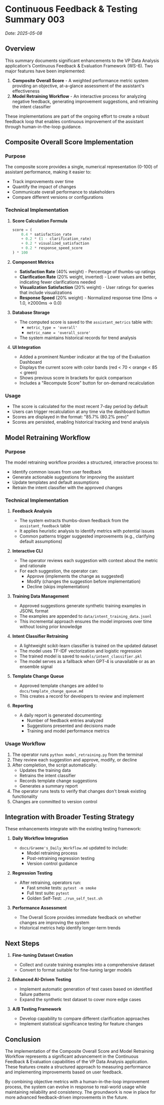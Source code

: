 # Continuous Feedback & Testing Summary 003

_Date: 2025-05-08_

## Overview

This summary documents significant enhancements to the VP Data Analysis application's Continuous Feedback & Evaluation Framework (WS-6). Two major features have been implemented:

1. **Composite Overall Score** - A weighted performance metric system providing an objective, at-a-glance assessment of the assistant's effectiveness
2. **Model Retraining Workflow** - An interactive process for analyzing negative feedback, generating improvement suggestions, and retraining the intent classifier

These implementations are part of the ongoing effort to create a robust feedback loop that enables continuous improvement of the assistant through human-in-the-loop guidance.

## Composite Overall Score Implementation

### Purpose
The composite score provides a single, numerical representation (0-100) of assistant performance, making it easier to:
- Track improvements over time
- Quantify the impact of changes
- Communicate overall performance to stakeholders
- Compare different versions or configurations

### Technical Implementation

1. **Score Calculation Formula**
   ```python
   score = (
       0.4 * satisfaction_rate
       + 0.2 * (1 - clarification_rate)
       + 0.2 * visualized_satisfaction
       + 0.2 * response_speed_score
   ) * 100
   ```

2. **Component Metrics**
   - **Satisfaction Rate** (40% weight) - Percentage of thumbs-up ratings
   - **Clarification Rate** (20% weight, inverted) - Lower values are better, indicating fewer clarifications needed
   - **Visualization Satisfaction** (20% weight) - User ratings for queries that include visualizations
   - **Response Speed** (20% weight) - Normalized response time (0ms → 1.0, ≥2000ms → 0.0)

3. **Database Storage**
   - The computed score is saved to the `assistant_metrics` table with:
     - `metric_type = 'overall'`
     - `metric_name = 'overall_score'`
   - The system maintains historical records for trend analysis

4. **UI Integration**
   - Added a prominent Number indicator at the top of the Evaluation Dashboard
   - Displays the current score with color bands (red < 70 < orange < 85 < green)
   - Shows previous score in brackets for quick comparison
   - Includes a "Recompute Score" button for on-demand recalculation

### Usage
- The score is calculated for the most recent 7-day period by default
- Users can trigger recalculation at any time via the dashboard button
- Scores are displayed in the format: "85.7% (80.2% prev)"
- Scores are persisted, enabling historical tracking and trend analysis

## Model Retraining Workflow

### Purpose
The model retraining workflow provides a structured, interactive process to:
- Identify common issues from user feedback
- Generate actionable suggestions for improving the assistant
- Update templates and default assumptions
- Retrain the intent classifier with the approved changes

### Technical Implementation

1. **Feedback Analysis**
   - The system extracts thumbs-down feedback from the `assistant_feedback` table
   - It applies heuristic analysis to identify metrics with potential issues
   - Common patterns trigger suggested improvements (e.g., clarifying default assumptions)

2. **Interactive CLI**
   - The operator reviews each suggestion with context about the metric and rationale
   - For each suggestion, the operator can:
     - Approve (implements the change as suggested)
     - Modify (changes the suggestion before implementation)
     - Decline (skips implementation)

3. **Training Data Management**
   - Approved suggestions generate synthetic training examples in JSONL format
   - The examples are appended to `data/intent_training_data.jsonl`
   - This incremental approach ensures the model improves over time without losing prior knowledge

4. **Intent Classifier Retraining**
   - A lightweight scikit-learn classifier is trained on the updated dataset
   - The model uses TF-IDF vectorization and logistic regression
   - The trained model is saved to `models/intent_classifier.pkl`
   - The model serves as a fallback when GPT-4 is unavailable or as an ensemble signal

5. **Template Change Queue**
   - Approved template changes are added to `docs/template_change_queue.md`
   - This creates a record for developers to review and implement

6. **Reporting**
   - A daily report is generated documenting:
     - Number of feedback entries analyzed
     - Suggestions presented and decisions made
     - Training and model performance metrics

### Usage Workflow

1. The operator runs `python model_retraining.py` from the terminal
2. They review each suggestion and approve, modify, or decline
3. After completion, the script automatically:
   - Updates the training data
   - Retrains the intent classifier
   - Records template change suggestions
   - Generates a summary report
4. The operator runs tests to verify that changes don't break existing functionality
5. Changes are committed to version control

## Integration with Broader Testing Strategy

These enhancements integrate with the existing testing framework:

1. **Daily Workflow Integration**
   - `docs/Graeme's_Daily_Workflow.md` updated to include:
     - Model retraining process
     - Post-retraining regression testing
     - Version control guidance

2. **Regression Testing**
   - After retraining, operators run:
     - Fast smoke tests: `pytest -m smoke`
     - Full test suite: `pytest`
     - Golden Self-Test: `./run_self_test.sh` 

3. **Performance Assessment**
   - The Overall Score provides immediate feedback on whether changes are improving the system
   - Historical metrics help identify longer-term trends

## Next Steps

1. **Fine-tuning Dataset Creation**
   - Collect and curate training examples into a comprehensive dataset
   - Convert to format suitable for fine-tuning larger models

2. **Enhanced AI-Driven Testing**
   - Implement automatic generation of test cases based on identified failure patterns
   - Expand the synthetic test dataset to cover more edge cases

3. **A/B Testing Framework**
   - Develop capability to compare different clarification approaches
   - Implement statistical significance testing for feature changes

## Conclusion

The implementation of the Composite Overall Score and Model Retraining Workflow represents a significant advancement in the Continuous Feedback & Evaluation capabilities of the VP Data Analysis application. These features create a structured approach to measuring performance and implementing improvements based on user feedback.

By combining objective metrics with a human-in-the-loop improvement process, the system can evolve in response to real-world usage while maintaining reliability and consistency. The groundwork is now in place for more advanced feedback-driven improvements in the future. 